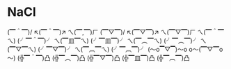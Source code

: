 # NaCl


\(▔＾▔)/ 
↖(▔＾▔)↗ 
ㄟ(▔,▔)ㄏ 
\(▔▽▔)/ 
↖(▔▽▔)↗ 
ㄟ(▔▽▔)ㄏ 
ㄟ(▔＾▔ㄟ) 
(╯▔＾▔)╯ 
ㄟ(▔皿▔ㄟ) 
(╯▔皿▔)╯ 
ㄟ(▔︵▔ㄟ) 
(╯▔︵▔)╯ 
ㄟ(▔▽▔ㄟ) (╯▔▽▔)╯ 
ㄟ(▔︹▔ㄟ) (╯▔︹▔)╯ 
(～o▔▽▔)～o o～(▔▽▔o～) 
(╬▔＾▔)凸 
(╬▔︵▔)凸 
(╬▔▽▔)凸 
(╬▔皿▔)凸 
(╬▔︹▔)凸 